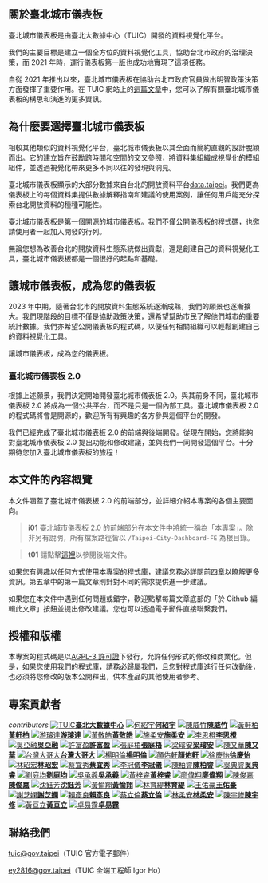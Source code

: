 ## 關於臺北城市儀表板

臺北城市儀表板是由臺北大數據中心（TUIC）開發的資料視覺化平台。

我們的主要目標是建立一個全方位的資料視覺化工具，協助台北市政府的治理決策，而 2021 年時，運行儀表板第一版也成功地實現了這項任務。

自從 2021 年推出以來，臺北城市儀表板在協助台北市政府官員做出明智政策決策方面發揮了重要作用。在 TUIC 網站上的[這篇文章](https://tuic.gov.taipei/zh/works/dashboard)中，您可以了解有關臺北城市儀表板的構思和演進的更多資訊。

## 為什麼要選擇臺北城市儀表板

相較其他類似的資料視覺化平台，臺北城市儀表板以其全面而簡約直觀的設計脫穎而出。它的建立旨在鼓勵跨時間和空間的交叉參照，將資料集組織成視覺化的模組組件，並透過視覺化帶來更多不同以往的發現與洞見。

臺北城市儀表板顯示的大部分數據來自台北的開放資料平台[data.taipei](https://data.taipei/)。我們更為儀表板上的每個資料集提供數據解釋指南和建議的使用案例，讓任何用戶能充分探索台北開放資料的種種可能性。

臺北城市儀表板是第一個開源的城市儀表板。我們不僅公開儀表板的程式碼，也邀請使用者一起加入開發的行列。

無論您想為改善台北的開放資料生態系統做出貢獻，還是創建自己的資料視覺化工具，臺北城市儀表板都是一個很好的起點和基礎。

## 讓城市儀表板，成為您的儀表板

2023 年中期，隨著台北市的開放資料生態系統逐漸成熟，我們的願景也逐漸擴大。我們現階段的目標不僅是協助政策決策，還希望幫助市民了解他們城市的重要統計數據。我們亦希望公開儀表板的程式碼，以便任何相關組織可以輕鬆創建自己的資料視覺化工具。

讓城市儀表板，成為您的儀表板。

### 臺北城市儀表板 2.0

根據上述願景，我們決定開始開發臺北城市儀表板 2.0。與其前身不同，臺北城市儀表板 2.0 將成為一個公共平台，而不是只是一個內部工具。臺北城市儀表板 2.0 的程式碼將會是開源的，歡迎所有有興趣的各方參與這個平台的開發。

我們已經完成了臺北城市儀表板 2.0 的前端與後端開發。從現在開始，您將能夠對臺北城市儀表板 2.0 提出功能和修改建議，並與我們一同開發這個平台。十分期待您加入臺北城市儀表板的旅程！

## 本文件的內容概覽

本文件涵蓋了臺北城市儀表板 2.0 的前端部分，並詳細介紹本專案的各個主要面向。

> **i01**
> 臺北城市儀表板 2.0 的前端部分在本文件中將統一稱為「本專案」。除非另有說明，所有檔案路徑皆以 `/Taipei-City-Dashboard-FE` 為根目錄。

> **t01**
> 請點擊[這裡](/back-end)以參閱後端文件。

如果您有興趣以任何方式使用本專案的程式庫，建議您務必詳閱前四章以瞭解更多資訊。第五章中的第一篇文章則針對不同的需求提供進一步建議。

如果您在本文件中遇到任何問題或錯字，歡迎點擊每篇文章底部的「於 Github 編輯此文章」按鈕並提出修改建議。您也可以透過電子郵件直接聯繫我們。

## 授權和版權

本專案的程式碼是以[AGPL-3 許可證](https://github.com/tpe-doit/Taipei-City-Dashboard/blob/main/LICENSE)下發行，允許任何形式的修改和商業化。但是，如果您使用我們的程式庫，請務必歸屬我們，且您對程式庫進行任何改動後，也必須將您修改的版本公開釋出，供本產品的其他使用者參考。

## 專案貢獻者

_contributors_
[![TUIC](/images/contributors/tuic.png)**臺北大數據中心**](https://tuic.gov.taipei)
[![何紹宇](/images/contributors/何紹宇.png)**何紹宇**](https://github.com/igorho2000)
[![陳威竹](/images/contributors/陳威竹.png)**陳威竹**](https://github.com/Chu-c-git)
[![黃軒柏](/images/contributors/黃軒柏.png)**黃軒柏**](https://github.com/godspeedhuang)
[![游璿達](/images/contributors/游璿達.png)**游璿達**](https://github.com/iimahao)
[![黃敬皓](/images/contributors/黃敬皓.png)**黃敬皓**](https://github.com/JHH11)
[![施柔安](/images/contributors/施柔安.png)**施柔安**](https://github.com/ann125697)
[![李思橙](/images/contributors/李思橙.png)**李思橙**](https://github.com/annieleeeee)
[![吳亞融](/images/contributors/吳亞融.png)**吳亞融**](https://github.com/Lauren8799)
[![許富盈](/images/contributors/許富盈.png)**許富盈**](https://github.com/fuyingxx0)
[![張庭梧](/images/contributors/張庭梧.png)**張庭梧**](https://github.com/tingwoo)
[![梁璿安](/images/contributors/梁璿安.png)**梁璿安**](https://github.com/NTUBOY)
[![陳又華](/images/contributors/陳又華.png)**陳又華**](https://github.com/chenjoachim)
[![台灣大哥大](/images/contributors/台灣大哥大.png)**台灣大哥大**](https://www.taiwanmobile.com/)
[![楊明倫](/images/contributors/楊明倫.png)**楊明倫**](https://github.com/KevinYang2229)
[![顏佑軒](/images/contributors/顏佑軒.png)**顏佑軒**](https://github.com/chrisyen8341)
[![徐慶怡](/images/contributors/徐慶怡.png)**徐慶怡**](https://github.com/pandaachuitwm)
[![林昭宏](/images/contributors/林昭宏.png)**林昭宏**](https://github.com/Toma-L)
[![蔡宜秀](/images/contributors/蔡宜秀.png)**蔡宜秀**](https://github.com/EllenTsaitw)
[![李冠儀](/images/contributors/李冠儀.png)**李冠儀**](https://github.com/gary920209)
[![陳柏睿](/images/contributors/陳柏睿.png)**陳柏睿**](https://github.com/rakechen-0307)
[![吳典睿](/images/contributors/吳典睿.png)**吳典睿**](https://github.com/dienruei123)
[![劉庭均](/images/contributors/劉庭均.png)**劉庭均**](https://github.com/Davidliu012)
[![吳承羲](/images/contributors/吳承羲.png)**吳承羲**](https://github.com/chengxi061)
[![黃梓睿](/images/contributors/黃梓睿.png)**黃梓睿**](https://github.com/11044123)
[![廖偉翔](/images/contributors/廖偉翔.png)**廖偉翔**](https://github.com/XinRed)
[![陳俊嘉](/images/contributors/陳俊嘉.png)**陳俊嘉**](https://github.com/11044123/Taipei-City-Dashboard-FE)
[![沈鈺芳](/images/contributors/沈鈺芳.png)**沈鈺芳**](https://github.com/11044123/Taipei-City-Dashboard-FE)
[![黃愉翔](/images/contributors/黃愉翔.png)**黃愉翔**](https://github.com/huangyyuuu)
[![林育緹](/images/contributors/林育緹.png)**林育緹**](https://github.com/oohyuti)
[![王佑豪](/images/contributors/王佑豪.png)**王佑豪**](https://github.com/vnaticzhock)
[![謝芝嫻](/images/contributors/謝芝嫻.png)**謝芝嫻**](https://github.com/pigbearhsien)
[![賴彥良](/images/contributors/賴彥良.png)**賴彥良**](https://github.com/yenlianglai)
[![蔡立倫](/images/contributors/蔡立倫.png)**蔡立倫**](https://github.com/tsailawrence)
[![林柔安](/images/contributors/林柔安.png)**林柔安**](https://github.com/anne030303)
[![陳宇修](/images/contributors/陳宇修.png)**陳宇修**](https://github.com/Kenny-Snub-Nose-Monk)
[![黃亘立](/images/contributors/黃亘立.png)**黃亘立**](https://github.com/j450nhuang)
[![卓易霆](/images/contributors/卓易霆.png)**卓易霆**](https://github.com/artgistim)

## 聯絡我們

tuic@gov.taipei（TUIC 官方電子郵件）

ey2816@gov.taipei（TUIC 全端工程師 Igor Ho）
